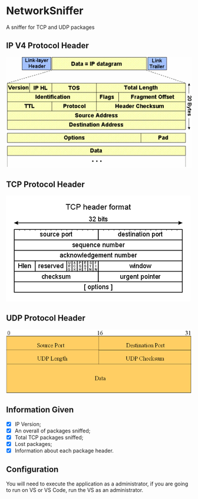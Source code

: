 # NetworkSniffer
A sniffer for TCP and UDP packages

## IP V4  Protocol Header ##

![IP Header](./images/IpHeader.gif)

## TCP Protocol Header ## 

![TCP Header](./images/tcpHeader.gif)

## UDP Protocol Header ##

![UDP Header](./images/UdpHeader.gif)

## Information Given ##

* [x] IP Version;
* [x] An overall of packages sniffed;
* [x] Total TCP packages sniffed;
* [x] Lost packages;
* [x] Information about each package header.

## Configuration ##

You will need to execute the application as a administrator, if you are going to run on VS or VS Code, run the VS as an administrator.

